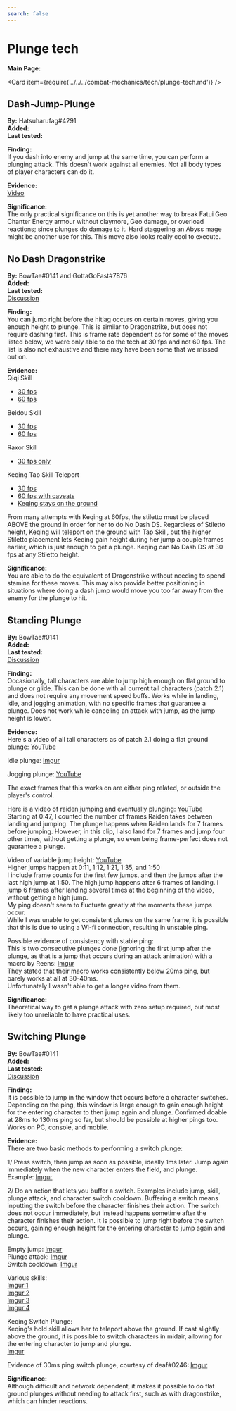 ```yaml
---
search: false
---
```


# Plunge tech

**Main Page:**

<Card item={require('../../../combat-mechanics/tech/plunge-tech.md')} />

## Dash-Jump-Plunge

**By:** Hatsuharufag#4291  
**Added:** <Version date="2021-02-04" />  
**Last tested:** <VersionHl date="2021-02-04" />

**Finding:**  
If you dash into enemy and jump at the same time, you can perform a plunging attack. This doesn't work against all enemies. Not all body types of player characters can do it.

**Evidence:**  
[Video](https://www.youtube.com/watch?v=jmRe7FS_T0Q)

**Significance:**  
The only practical significance on this is yet another way to break Fatui Geo Chanter Energy armour without claymore, Geo damage, or overload reactions;
since plunges do damage to it. Hard staggering an Abyss mage might be another use for this. This move also looks really cool to execute.

## No Dash Dragonstrike

**By:** BowTae#0141 and GottaGoFast#7876  
**Added:** <Version date="2021-10-25" />  
**Last tested:** <VersionHl date="2021-10-25" />  
[Discussion](https://tickets.deeznuts.moe/ticket-archive/attachments_896163835248001034_902207648726908938_transcript-no-dash-dragonstrike.html)

**Finding:**  
You can jump right before the hitlag occurs on certain moves, giving you enough height to plunge. This is similar to Dragonstrike, but does not require dashing first. This is frame rate dependent as for some of the moves listed below, we were only able to do the tech at 30 fps and not 60 fps. The list is also not exhaustive and there may have been some that we missed out on.

**Evidence:**  
Qiqi Skill

* [30 fps](https://youtu.be/zumumTW6Yqc)
* [60 fps](https://youtu.be/Um1oXMVAAXg)

Beidou Skill

* [30 fps](https://youtu.be/td9VQrouKh4)
* [60 fps](https://youtu.be/DiFl5ZQ_rUw)

Raxor Skill

* [30 fps only](https://youtu.be/OxBj-1oa2SQ)

Keqing Tap Skill Teleport

* [30 fps](https://youtu.be/SaA45XhNypU)
* [60 fps with caveats](https://youtu.be/VPZlo9sSqGc)
* [Keqing stays on the ground](https://youtu.be/UPlyT5bJiro)

From many attempts with Keqing at 60fps, the stiletto must be placed ABOVE the ground in order for her to do No Dash DS. Regardless of Stiletto height, Keqing will teleport on the ground with Tap Skill, but the higher Stiletto placement lets Keqing gain height during her jump a couple frames earlier, which is just enough to get a plunge. Keqing can No Dash DS at 30 fps at any Stiletto height.

**Significance:**  
You are able to do the equivalent of Dragonstrike without needing to spend stamina for these moves. This may also provide better positioning in situations where doing a dash jump would move you too far away from the enemy for the plunge to hit.

## Standing Plunge

**By:** BowTae#0141  
**Added:** <Version date="2021-10-26" />  
**Last tested:** <VersionHl date="2021-10-26" />  
[Discussion](https://tickets.deeznuts.moe/ticket-archive/attachments_886080851354480651_896124791394820106_transcript-standing-plunge.html)

**Finding:**  
Occasionally, tall characters are able to jump high enough on flat ground to plunge or glide. This can be done with all current tall characters (patch 2.1) and does not require any movement speed buffs. Works while in landing, idle, and jogging animation, with no specific frames that guarantee a plunge. Does not work while canceling an attack with jump, as the jump height is lower.

**Evidence:**  
Here's a video of all tall characters as of patch 2.1 doing a flat ground plunge: [YouTube](https://youtu.be/ZuXTD-lDX5M)

Idle plunge: [Imgur](https://imgur.com/JzwCHFt)

Jogging plunge: [YouTube](https://youtu.be/bwq6XVIYKw0)

The exact frames that this works on are either ping related, or outside the player's control.

Here is a video of raiden jumping and eventually plunging: [YouTube](https://youtu.be/33fDqBo-I7U)  
Starting at 0:47, I counted the number of frames Raiden takes between landing and jumping. The plunge happens when Raiden lands for 7 frames before jumping. However, in this clip, I also land for 7 frames and jump four other times, without getting a plunge, so even being frame-perfect does not guarantee a plunge.

Video of variable jump height: [YouTube](https://youtu.be/LglDsm3mX0U)  
Higher jumps happen at 0:11, 1:12, 1:21, 1:35, and 1:50  
I include frame counts for the first few jumps, and then the jumps after the last high jump at 1:50. The high jump happens after 6 frames of landing. I jump 6 frames after landing several times at the beginning of the video, without getting a high jump.  
My ping doesn't seem to fluctuate greatly at the moments these jumps occur.  
While I was unable to get consistent plunes on the same frame, it is possible that this is due to using a Wi-fi connection, resulting in unstable ping.

Possible evidence of consistency with stable ping:  
This is two consecutive plunges done (ignoring the first jump after the plunge, as that is a jump that occurs during an attack animation) with a macro by Reens: [Imgur](https://imgur.com/CaJbT7m)  
They stated that their macro works consistently below 20ms ping, but barely works at all at 30-40ms.  
Unfortunately I wasn't able to get a longer video from them.

**Significance:**  
Theoretical way to get a plunge attack with zero setup required, but most likely too unreliable to have practical uses.

## Switching Plunge

**By:** BowTae#0141  
**Added:** <Version date="2021-10-26" />  
**Last tested:** <VersionHl date="2021-10-26" />  
[Discussion](https://tickets.deeznuts.moe/ticket-archive/attachments_886679130878390322_896124748726149130_transcript-switch-plunge.html)

**Finding:**  
It is possible to jump in the window that occurs before a character switches. Depending on the ping, this window is large enough to gain enough height for the entering character to then jump again and plunge. Confirmed doable at 28ms to 130ms ping so far, but should be possible at higher pings too. Works on PC, console, and mobile.

**Evidence:**  
There are two basic methods to performing a switch plunge:

1/ Press switch, then jump as soon as possible, ideally 1ms later. Jump again immediately when the new character enters the field, and plunge.  
Example: [Imgur](https://imgur.com/aUpxPk0)

2/ Do an action that lets you buffer a switch. Examples include jump, skill, plunge attack, and character switch cooldown. Buffering a switch means inputting the switch before the character finishes their action. The switch does not occur immediately, but instead happens sometime after the character finishes their action. It is possible to jump right before the switch occurs, gaining enough height for the entering character to jump again and plunge.

Empty jump: [Imgur](https://imgur.com/l4CxYj8)  
Plunge attack: [Imgur](https://imgur.com/uoVg569)  
Switch cooldown: [Imgur](https://imgur.com/arv4hoG)

Various skills:  
[Imgur 1](https://imgur.com/lzqfuLG)  
[Imgur 2](https://imgur.com/b0Kb9Kw)  
[Imgur 3](https://imgur.com/UwWgrFH)  
[Imgur 4](https://imgur.com/xzRsK8E)

Keqing Switch Plunge:  
Keqing's hold skill allows her to teleport above the ground. If cast slightly above the ground, it is possible to switch characters in midair, allowing for the entering character to jump and plunge.  
[Imgur](https://imgur.com/fpnIttx)

Evidence of 30ms ping switch plunge, courtesy of deaf#0246:
[Imgur](https://imgur.com/TLat2We)

**Significance:**  
Although difficult and network dependent, it makes it possible to do flat ground plunges without needing to attack first, such as with dragonstrike, which can hinder reactions.
